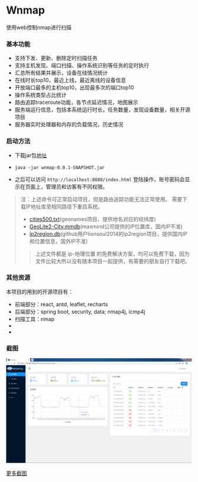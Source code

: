 # Wnmap

使用web控制nmap进行扫描


### 基本功能

- 支持下发、更新、删除定时扫描任务
- 支持主机发现、端口扫描、操作系统识别等任务的定时执行
- 汇总所有结果并展示，设备在线情况统计
- 在线时长top10，最近上线，最近离线的设备信息
- 开放端口最多的主机top10，出现最多次的端口top10
- 操作系统类型占比统计
- 路由追踪traceroute功能，各节点延迟情况，地图展示
- 服务端运行信息，包括本系统运行时长，任务数量，发现设备数量，相关开源项目
- 服务器实时处理器和内存的负载情况，历史情况

### 启动方法

- 下载jar包[地址](https://github.com/Alfriend-xing/wnmap/releases/download/0.0.1/wnmap-0.0.1-SNAPSHOT.jar)

- `java -jar wnmap-0.0.1-SNAPSHOT.jar`

- 之后可以访问 `http://localhost:8080/index.html` 登陆操作，账号密码会显示在页面上，管理员和访客有不同权限。

>注：上述命令可正常启动项目，但是路由追踪功能无法正常使用。
>需要下载IP地址库至相同路径下重启系统。
> - [cities500.txt](http://download.geonames.org/export/dump/cities500.zip)(geonames项目，提供地名对应的经纬度)
> - [GeoLite2-City.mmdb](https://dev.maxmind.com/geoip/geoip2/geolite2/)(maxmind公司提供的IP位置库，国内IP不准)
> - [ip2region.db](https://github.com/lionsoul2014/ip2region/blob/master/data/ip2region.db)(github用户lionsoul2014的ip2region项目，提供国内IP和位置信息，国外IP不准)
>> 上述文件都是 ip-地理位置 的免费解决方案，均可以免费下载，因为文件比较大所以没有随本项目一起提供，有需要的朋友自行下载吧。


### 其他资源

本项目的用到的开源项目有：

- 前端部分：react, antd, leaflet, recharts
- 后端部分：spring boot, security, data; nmap4j, icmp4j
- 扫描工具：nmap
- 
- 

### 截图

![](img/1.png)

[更多截图](img/img.md)


